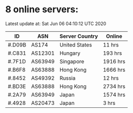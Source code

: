 # 8 online servers:

Latest update at: Sat Jun 06 04:10:12 UTC 2020

| ID | ASN | Server Country | Online |
| -- | --- | -------------- | ------ |
| #.D09B | AS174 | United States | 11 hrs |
| #.C831 | AS12301 | Hungary | 193 hrs |
| #.7F1D | AS63949 | Singapore | 1916 hrs |
| #.B6F8 | AS63888 | Hong Kong | 1666 hrs |
| #.8452 | AS49392 | Russia | 12 hrs |
| #.BD3E | AS63888 | Hong Kong | 2734 hrs |
| #.2A79 | AS63949 | Japan | 1574 hrs |
| #.4928 | AS20473 | Japan | 3 hrs |

